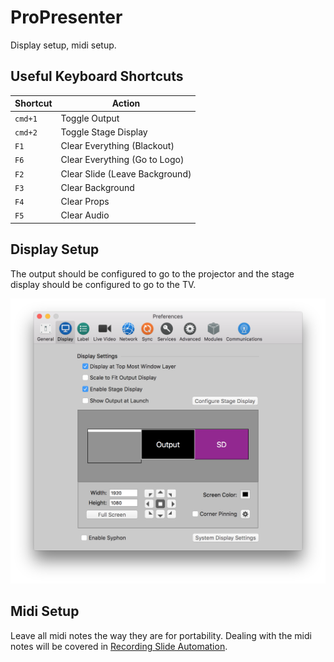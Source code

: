 # ProPresenter

Display setup, midi setup.

## Useful Keyboard Shortcuts

| Shortcut | Action                         |
| -------- | ------------------------------ |
| `cmd+1`  | Toggle Output                  |
| `cmd+2`  | Toggle Stage Display           |
| `F1`     | Clear Everything (Blackout)    |
| `F6`     | Clear Everything (Go to Logo)  |
| `F2`     | Clear Slide (Leave Background) |
| `F3`     | Clear Background               |
| `F4`     | Clear Props                    |
| `F5`     | Clear Audio                    |


## Display Setup

The output should be configured to go to the projector and the stage display should be configured to go to the TV.

![Display Settings](./images/propresenter/display-settings.png)

## Midi Setup

Leave all midi notes the way they are for portability. Dealing with the midi notes will be covered in [Recording Slide Automation](recording-slide-automation.md).
